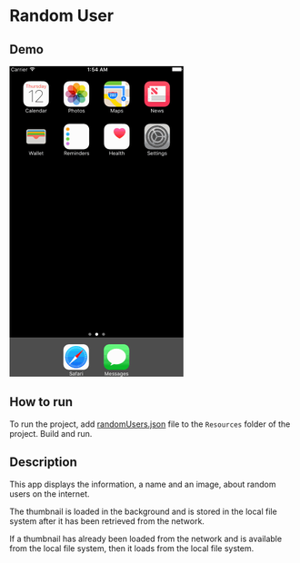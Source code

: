 # Random User 

## Demo 

![demo](https://github.com/ayunav/RandomUser/blob/master/RandomUserAppDemo.gif)


## How to run 

To run the project, add [randomUsers.json](https://github.com/ayunav/RandomUser/blob/master/randomUsers.json) file to the `Resources` folder of the project. 
Build and run.

## Description 

This app displays the information, a name and an image, about random users on the internet. 

The thumbnail is loaded in the background and is stored in the local file system after it has been retrieved from the network.

If a thumbnail has already been loaded from the network and is available from the local file system, then it loads from the local file system.
